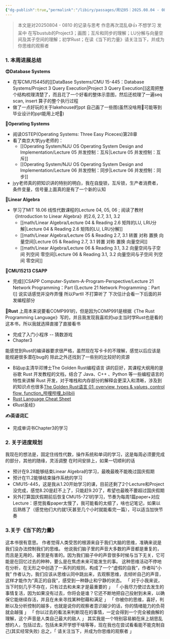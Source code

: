 ```yaml
---
{"dg-publish":true,"permalink":"/libiry/passages/周记05｜2025.08.04 - 08.10 暑假第六周 作息再次混乱 不想学习发呆中/","dgPassFrontmatter":true,"noteIcon":"","created":"2025-08-09T02:16:27.842+08:00","updated":"2025-08-09T17:41:31.098+08:00"}
---
```



> 本文是对20250804 - 0810 的记录与思考
> 作息再次混乱😅👍 不想学习 发呆中
> 在写bustub的Project3；画图；互斥和同步的理解；LU分解与向量空间及其子空间的理解；初学Rust；在读《当下的力量》请关注当下，并成为你思维的观察者

### 1. 本周进展总结
**😍Database Systems**
- 在写CMU15445的[[DataBase Systems/CMU 15-445：Database Systems/Project 3 Query Execution\|Project 3 Query Execution]]这周把整个结构梳理清楚了，而且花了一个好看的整体示意图，然后还梳理了一遍seq scan, insert 算子的整个执行过程
- 做了一点好玩的关于lakehouse的ppt 自己画了一些图(虽然没啥用🤣可能等到毕业设计的ppt能用上吧🤣)

**🤔Operating Systems**
- 阅读OSTEP(Operating Systems: Three Easy Piceces)第28章
- 看了南京大学jyy老师的：
	- [[Operating System/NJU OS Operating System Design and Implementation/Lecture 05 并发控制：互斥\|Lecture 05 并发控制：互斥]]
	- [[Operating System/NJU OS Operating System Design and Implementation/Lecture 06 并发控制：同步\|Lecture 06 并发控制：同步]]
- jyy老师真的把知识讲的特别的明白，我在自旋锁，互斥锁，生产者消费者，条件变量，信号量上面真的是有了一个新的认知

**📏Linear Algebra**
- 学习了MIT 18.06 线性代数课程的Lecture 04, 05, 06 ; 阅读了教材《Introduction to Linear Algebra》的2.6, 2.7, 3.1, 3.2
	- [[math/Linear Algebra/Lecture 04 & Reading 2.6 矩阵的LU, LRU分解\|Lecture 04 & Reading 2.6 矩阵的LU, LRU分解]]
	- [[math/Linear Algebra/Lecture 05 & Reading 2.7, 3.1 转置 对称 置换 向量空间\|Lecture 05 & Reading 2.7, 3.1 转置 对称 置换 向量空间]]
	- [[math/Linear Algebra/Lecture 06 & Reading 3.1, 3.2 向量空间与子空间 列空间 零空间\|Lecture 06 & Reading 3.1, 3.2 向量空间与子空间 列空间 零空间]]

**🌠CMU15213 CSAPP**
- 完成[[CSAPP Computer-System-A-Program-Perspective/Lecture 21 Network Programming：Part I\|Lecture 21 Network Programming：Part I]] 说实话感觉并没咋弄懂 所以PartII 不打算听了 下次估计会看一下后面的并发编程部分

**🦀Rust**
上周本来说要看COMP991的，但是因为COMP991是根据《The Rust Programming Language》写的，并且我发现我喜欢的up主当时学Rust也是看的这本书，所以我就选择直接了直接看书
- 完成了入门小程序 -- 猜数游戏
- Chapter3

能感觉到Rust的编译器要求很严格，虽然现在写卡卡的不理解，感觉以后应该是能规避很多潜在bug的
除此之外还找到了一些别的比较好的资源
- B站up主清华邓博士The Golden Rust编程语言 讲的巨好，其课程大纲用的是谷歌 Rust 开发教程的文档，结合了 Java、C++ 、Python 等一些编程语言的特性来讲解 Rust 开发，对于堆栈和内存部分的解释会更深入和清晰，涉及到的知识点也很多[The Golden Rust语言 01: overview, types & values, control flow, function_哔哩哔哩_bilibili](https://www.bilibili.com/video/BV1xm42137Y8/?spm_id_from=333.337.search-card.all.click&vd_source=3256c9484ee0afb7fb8a95fc60db92c6)
- [Rust Language Cheat Sheet](https://cheats.rs/#data-structures)
- 《Rust圣经》


**✍️英语词汇**
- 完成单词书Chapter3的学习


### 2. 关于进度规划
我现在的想法是，固定住线性代数，操作系统和单词的学习，这是每周必须要完成的部分，其他的随缘，灵活调整
在时间安排上，如果一切顺利的话
- 预计在9.28能够结束Linear Algebra的学习，最晚最晚不能晚过国庆假期
- 预计在11.2能够结束操作系统的学习
- CMU15-445，这是我从1.20开始学习的课，目前还剩了2个Lecture和Project没完成，感觉8.20是赶不上了，只能赶9.20了，希望也最晚不要超过国庆假期
- 另外打算国庆假期前后恢复CMU15-721的学习，节奏为每周1篇paper+对应Lecture：感觉我看paper太慢了，我可能看的太细了，啥也记笔记，如果以后熟练了（感觉他们大约就1天甚至几个小时就能看完一篇），可以适当加快节奏

### 3.关于《当下的力量》
这本书很有意思。
作者觉得人类受苦的根源来自于我们大脑的思维，准确来说是我们没办法控制我们的思维。
他说我们脑子里的声音大多数的声音都是重复的，而且是无用的，甚至是有害的。因为我们脑子中的声音很多时候与当下无关，它可能是在回忆过去的种种，要么是在焦虑未来可能发生的事。
这种思维活动不停地在分析，在无形之中创造了一系列的规则，构成了一个“虚假的自我”，作者叫“小我”
作者认为，我们应该从思维认同中跳出来，去观察思维，去倾听自己的声音，这样才能作为“真正的自我”，感受到一种静止和宁静的状态。
「 对于小我来说，当下时刻几乎不存在，只有过去和未来才是最重要的 」
「 小我尽力使过去发生的事情复活，因为如果没有过去，你将会是谁？它还不断地把自己投射到未来，以确保它能继续存活，并且在未来寻找某种慰藉和满足 」
「 你被你的思维，喜好，判断以及分析控制的越多，也就是说你的观察者意识越少的话，你的情绪能力的负荷就会越强 」
「 你以过去的看法来判断现在的事情，一定会得到一个完全被曲解的理解，这个声音是人类自己最大的敌人 」
其实我是一个特别容易躺在床上胡思乱想的人，包括过去，包括未来开学想干啥等等，现在我也在尝试看看能不能克制自己(其实经常失败)
总之，「 请关注当下，并成为你思维的观察者 」

